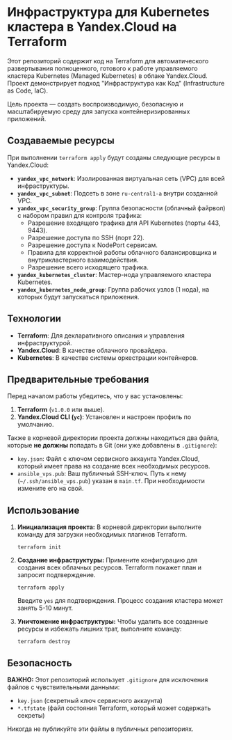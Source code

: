 # Инфраструктура для Kubernetes кластера в Yandex.Cloud на Terraform

Этот репозиторий содержит код на Terraform для автоматического развертывания полноценного, готового к работе управляемого кластера Kubernetes (Managed Kubernetes) в облаке Yandex.Cloud. Проект демонстрирует подход "Инфраструктура как Код" (Infrastructure as Code, IaC).

Цель проекта — создать воспроизводимую, безопасную и масштабируемую среду для запуска контейнеризированных приложений.

## Создаваемые ресурсы

При выполнении `terraform apply` будут созданы следующие ресурсы в Yandex.Cloud:

*   **`yandex_vpc_network`**: Изолированная виртуальная сеть (VPC) для всей инфраструктуры.
*   **`yandex_vpc_subnet`**: Подсеть в зоне `ru-central1-a` внутри созданной VPC.
*   **`yandex_vpc_security_group`**: Группа безопасности (облачный файрвол) с набором правил для контроля трафика:
    *   Разрешение входящего трафика для API Kubernetes (порты 443, 9443).
    *   Разрешение доступа по SSH (порт 22).
    *   Разрешение доступа к NodePort сервисам.
    *   Правила для корректной работы облачного балансировщика и внутрикластерного взаимодействия.
    *   Разрешение всего исходящего трафика.
*   **`yandex_kubernetes_cluster`**: Мастер-нода управляемого кластера Kubernetes.
*   **`yandex_kubernetes_node_group`**: Группа рабочих узлов (1 нода), на которых будут запускаться приложения.

## Технологии

*   **Terraform**: Для декларативного описания и управления инфраструктурой.
*   **Yandex.Cloud**: В качестве облачного провайдера.
*   **Kubernetes**: В качестве системы оркестрации контейнеров.

## Предварительные требования

Перед началом работы убедитесь, что у вас установлены:

1.  **Terraform** (`v1.0.0` или выше).
2.  **Yandex.Cloud CLI (`yc`)**: Установлен и настроен профиль по умолчанию.

Также в корневой директории проекта должны находиться два файла, которые **не должны** попадать в Git (они уже добавлены в `.gitignore`):

*   `key.json`: Файл с ключом сервисного аккаунта Yandex.Cloud, который имеет права на создание всех необходимых ресурсов.
*   `ansible_vps.pub`: Ваш публичный SSH-ключ. Путь к нему (`~/.ssh/ansible_vps.pub`) указан в `main.tf`. При необходимости измените его на свой.

## Использование

1.  **Инициализация проекта:**
    В корневой директории выполните команду для загрузки необходимых плагинов Terraform.
    ```
    terraform init
    ```

2.  **Создание инфраструктуры:**
    Примените конфигурацию для создания всех облачных ресурсов. Terraform покажет план и запросит подтверждение.
    ```
    terraform apply
    ```
    Введите `yes` для подтверждения. Процесс создания кластера может занять 5-10 минут.

3.  **Уничтожение инфраструктуры:**
    Чтобы удалить все созданные ресурсы и избежать лишних трат, выполните команду:
    ```
    terraform destroy
    ```

## Безопасность

**ВАЖНО:** Этот репозиторий использует `.gitignore` для исключения файлов с чувствительными данными:
*   `key.json` (секретный ключ сервисного аккаунта)
*   `*.tfstate` (файл состояния Terraform, который может содержать секреты)

Никогда не публикуйте эти файлы в публичных репозиториях.
